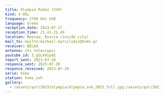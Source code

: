 ```yaml
---
title: Olympia Radio (SVH)
kind: e-QSL
frequency: 2799 kHz USB
language: Greek
reception_date: 2023-07-17
reception_time: 21.41-21.49
location: Moscow, Russia (inside city)
mail_to: mailto:michail.myrsilidis@hnms.gr
receiver: BELKA
antenna: its telescopic
youtube_id: 3_gSLkH1yGE
report_sent: 2023-07-18
responce_sent: 2023-07-20
responce_received: 2023-07-20
serie: hnms
station: hnms_svh
gallery:
  - /assets/qsl/2023/olympia/olympia_svh_2023_full.jpg:/assets/qsl/2023/olympia/olympia_svh_2023_small.jpg
---
```

